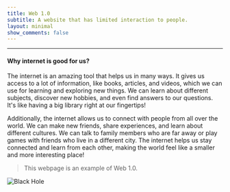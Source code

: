 ```yaml
---
title: Web 1.0
subtitle: A website that has limited interaction to people.
layout: minimal
show_comments: false
---
```

---

#### Why internet is good for us?
The internet is an amazing tool that helps us in many ways. It gives us access to a lot of information, like books, articles, and videos, which we can use for learning and exploring new things. We can learn about different subjects, discover new hobbies, and even find answers to our questions. It's like having a big library right at our fingertips!

Additionally, the internet allows us to connect with people from all over the world. We can make new friends, share experiences, and learn about different cultures. We can talk to family members who are far away or play games with friends who live in a different city. The internet helps us stay connected and learn from each other, making the world feel like a smaller and more interesting place!

> This webpage is an example of Web 1.0.

![Black Hole](https://rb.gy/z0dyyw)

